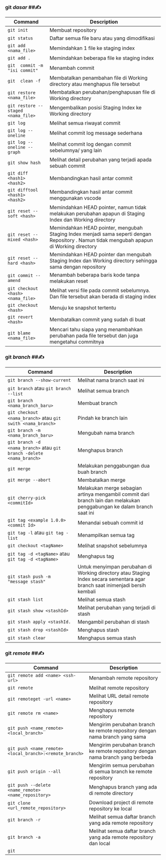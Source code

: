 
### git *dasar* ##:writing_hand:

| **Command** | **Description** |
| --- | --- |
| `git init` | Membuat repository |
| `git status` | Daftar semua file baru atau yang dimodifikasi |
| `git add <nama_file>` | Memindahkan 1 file ke staging index |
| `git add .` | Memindahkan beberapa file ke staging index |
| `git  commit -m "isi commit" ` | Menambah commit |
| `git  clean -f` |  Membatalkan penambahan file di Working directory  atau menghapus file tersebut |
| `git restore <nama_file>` | Membatalkan perubahan/penghapusan file di Working directory |
| `git restore --staged <nama_file>` | Mengembalikan posisi Staging Index ke Working directory |
| `git log` | Melihat semua riwayat commit |
| `git log --oneline` | Melihat commit log message sederhana |
| `git log --oneline --graph` | Melihat commit log dengan commit sebelumnya/ yang lain |
| `git show hash` | Melihat detail perubahan yang terjadi apada sebuah commit |
| `git diff <hash1> <hash2>` | Membandingkan hasil antar commit  |
| `git difftool <hash1> <hash2>` | Membandingkan hasil antar commit menggunakan vscode |
| `git reset --soft <hash>` | Memindahkan HEAD pointer, namun tidak melakukan perubahan apapun di Staging Index dan Working directory |
| `git reset --mixed <hash>` | Memindahkan HEAD pointer, mengubah Staging Index menjadi sama seperti dengan Repository . Namun tidak mengubah apapun di Working directory |
| `git reset --hard <hash>` | Memindahkan HEAD pointer dan mengubah Staging Index dan Working directory sehingga sama dengan repository|
| `git commit --amend` | Menambah beberapa baris kode tanpa melakukan reset |
| `git checkout <hash> <nama_file>` | Melihat versi file pada commit sebelumnya. Dan file tersebut akan berada di staging index |
| `git checkout <hash>` | Menuju ke snapshot tertentu |
| `git revert <hash>` | Membatalkan commit yang sudah di buat |
| `git blame <nama_file>` | Mencari tahu siapa yang menambahkan perubahan pada file tersebut dan juga mengetahui commitnya |


### git *branch* ##:writing_hand:

| **Command** | **Description** |
| --- | --- |
| `git branch --show-current` | Melihat nama branch saat ini |
| `git branch` atau  `git branch --list` | Melihat semua branch |
| `git branch <nama_branch_baru>` | Membuat branch |
| `git checkout <nama_branch>` atau  `git swith <nama_branch>`| Pindah ke branch lain |
| `git branch -m <nama_branch_baru>` | Mengubah nama branch |
| `git branch -d <nama_branch>` atau `git branch -delete <nama_branch>` | Menghapus branch|
| `git merge` | Melakukan penggabungan dua buah branch |
| `git merge --abort` | Membatalkan merge |
| `git cherry-pick <commitId>` | Melakukan merge sebagian artinya mengambil commit dari branch lain dan melakukan penggabungan ke dalam branch saat ini |
| `git tag <example 1.0.0> <commit Id>` | Menandai sebuah commit id |
| `git tag -l` atau `git tag -list`| Menampilkan semua tag |
| `git checkout <tagName>` | Melihat snapshot sebelumnya |
| `git tag -d <tagName>` atau `git tag -d <tagName>`  | Menghapus tag |
| `git stash push -m "message stash"` | Untuk menyimpan perubahan di Working directory atau Staging Index secara sementara agar branch saat inimenjadi bersih kembali |
| `git stash list` | Melihat semua stash |
| `git stash show <stashId>` | Melihat perubahan yang terjadi di stash|
| `git stash apply <stashId.` | Mengambil perubahan di stash |
| `git stash drop <stashId>` | Menghapus stash |
| `git stash clear` | Menghapus semua stash |


### git *remote* ##:writing_hand:

| **Command** | **Description** |
| --- | --- |
| `git remote add <name> <ssh-url>` | Menambah remote repository |
| `git remote` | Melihat remote repository |
| `git remoteget -url <name>` | Melihat URL detail remote repository |
| `git remote rm <name>` | Menghapus remote repository |
| `git push <name_remote> <local_branch>` | Mengirim perubahan branch ke remote repository dengan nama branch yang sama |
| `git push <name_remote> <local_branch>:<remote_branch>` | Mengirim perubahan branch ke remote repository dengan nama branch yang berbeda |
| `git push origin --all` | Mengirim semua perubahan di semua branch ke remote repository |
| `git push --delete <name_remote> <name_repository>` | Menghapus branch yang ada di remote directory |
| `git clone <url_remote_repository>` | Download project di remote repository ke local |
| `git branch -r` | Melihat semua daftar branch yang ada remote repository |
| `git branch -a` | Melihat semua daftar branch yang ada remote repository dan local |
| `git ` |  |


